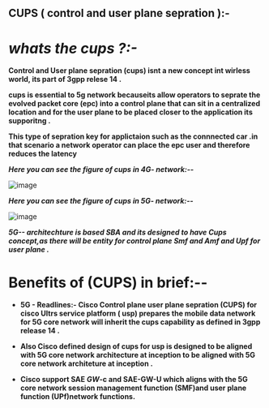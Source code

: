 ## CUPS ( control and user plane sepration ):-

# *whats the cups ?:-*
**Control and User plane sepration (cups) isnt a new concept int wirless world, its part of 3gpp relese 14 .** 


**cups is essential to 5g network becauseits allow operators to seprate the evolved packet core (epc) into a control plane that can sit in a centralized location and for the user plane to be placed closer to the application its supporitng .** 


**This type of sepration key for applictaion such as the connnected car .in that scenario a network operator can place the epc user and therefore reduces the latency**

  ***Here you can see the figure of  cups in 4G- network:--***

![image](https://github.com/Rjesh2006/5g.--CUPS/assets/143868643/43e6feeb-a4d0-431c-bc18-5d8e411799f1)

   ***Here you can see the figure of  cups in 5G- network:--***

![image](https://github.com/Rjesh2006/5g.--CUPS/assets/143868643/93a53b2c-b5bc-4b48-9975-889354692ba8)

  ***5G-- architechture is based SBA and its designed to have Cups concept,as there will be entity for control plane Smf and Amf and Upf for user plane .***


# Benefits of (CUPS) in brief:--
 - **5G - Readlines:- Cisco  Control plane user plane sepration (CUPS) for cisco Ultrs service platform ( usp) prepares the mobile data network for 5G core network will inherit the cups capability as defined in 3gpp release 14 .**
   
 - **Also Cisco defined design of cups for usp is  designed to be aligned with 5G core network architecture at inception to be aligned with 5G core network architeture at inception .**
 
 - **Cisco support SAE _GW_-c and SAE-GW-U which aligns with the 5G core network session management function (SMF)and user plane function (UPf)network functions.**



